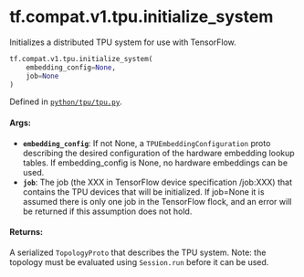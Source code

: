 <div itemscope itemtype="http://developers.google.com/ReferenceObject">
<meta itemprop="name" content="tf.compat.v1.tpu.initialize_system" />
<meta itemprop="path" content="Stable" />
</div>

# tf.compat.v1.tpu.initialize_system

Initializes a distributed TPU system for use with TensorFlow.

``` python
tf.compat.v1.tpu.initialize_system(
    embedding_config=None,
    job=None
)
```



Defined in [`python/tpu/tpu.py`](/code/stable/tensorflow/python/tpu/tpu.py).

<!-- Placeholder for "Used in" -->


#### Args:


* <b>`embedding_config`</b>: If not None, a `TPUEmbeddingConfiguration` proto
  describing the desired configuration of the hardware embedding lookup
  tables. If embedding_config is None, no hardware embeddings can be used.
* <b>`job`</b>: The job (the XXX in TensorFlow device specification /job:XXX) that
  contains the TPU devices that will be initialized. If job=None it is
  assumed there is only one job in the TensorFlow flock, and an error will
  be returned if this assumption does not hold.

#### Returns:

A serialized `TopologyProto` that describes the TPU system. Note:
  the topology must be evaluated using `Session.run` before it can be used.
